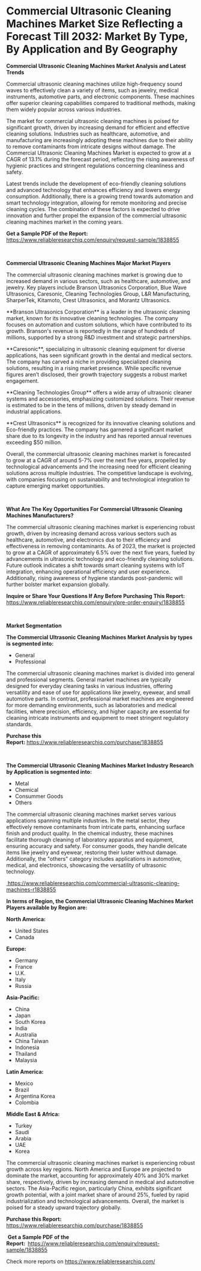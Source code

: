 <p><h1>Commercial Ultrasonic Cleaning Machines Market Size Reflecting a Forecast Till 2032: Market By Type, By Application and By Geography</h1></p><p><strong>Commercial Ultrasonic Cleaning Machines Market Analysis and Latest Trends</strong></p>
<p><p>Commercial ultrasonic cleaning machines utilize high-frequency sound waves to effectively clean a variety of items, such as jewelry, medical instruments, automotive parts, and electronic components. These machines offer superior cleaning capabilities compared to traditional methods, making them widely popular across various industries.</p><p>The market for commercial ultrasonic cleaning machines is poised for significant growth, driven by increasing demand for efficient and effective cleaning solutions. Industries such as healthcare, automotive, and manufacturing are increasingly adopting these machines due to their ability to remove contaminants from intricate designs without damage. The Commercial Ultrasonic Cleaning Machines Market is expected to grow at a CAGR of 13.1% during the forecast period, reflecting the rising awareness of hygienic practices and stringent regulations concerning cleanliness and safety.</p><p>Latest trends include the development of eco-friendly cleaning solutions and advanced technology that enhances efficiency and lowers energy consumption. Additionally, there is a growing trend towards automation and smart technology integration, allowing for remote monitoring and precise cleaning cycles. The combination of these factors is expected to drive innovation and further propel the expansion of the commercial ultrasonic cleaning machines market in the coming years.</p></p>
<p><strong>Get a Sample PDF of the Report:&nbsp;</strong> <a href="https://www.reliableresearchiq.com/enquiry/request-sample/1838855?utm_campaign=2810&utm_medium=2&utm_source=Github&utm_content=ia&utm_term=12042025&utm_id=commercial-ultrasonic-cleaning-machines">https://www.reliableresearchiq.com/enquiry/request-sample/1838855</a></p>
<p>&nbsp;</p>
<p><strong>Commercial Ultrasonic Cleaning Machines Major Market Players</strong></p>
<p><p>The commercial ultrasonic cleaning machines market is growing due to increased demand in various sectors, such as healthcare, automotive, and jewelry. Key players include Branson Ultrasonics Corporation, Blue Wave Ultrasonics, Caresonic, Cleaning Technologies Group, L&R Manufacturing, SharperTek, Kitamoto, Crest Ultrasonics, and Morantz Ultrasonics.</p><p>**Branson Ultrasonics Corporation** is a leader in the ultrasonic cleaning market, known for its innovative cleaning technologies. The company focuses on automation and custom solutions, which have contributed to its growth. Branson's revenue is reportedly in the range of hundreds of millions, supported by a strong R&D investment and strategic partnerships.</p><p>**Caresonic**, specializing in ultrasonic cleaning equipment for diverse applications, has seen significant growth in the dental and medical sectors. The company has carved a niche in providing specialized cleaning solutions, resulting in a rising market presence. While specific revenue figures aren’t disclosed, their growth trajectory suggests a robust market engagement.</p><p>**Cleaning Technologies Group** offers a wide array of ultrasonic cleaner systems and accessories, emphasizing customized solutions. Their revenue is estimated to be in the tens of millions, driven by steady demand in industrial applications.</p><p>**Crest Ultrasonics** is recognized for its innovative cleaning solutions and Eco-friendly practices. The company has garnered a significant market share due to its longevity in the industry and has reported annual revenues exceeding $50 million.</p><p>Overall, the commercial ultrasonic cleaning machines market is forecasted to grow at a CAGR of around 5-7% over the next five years, propelled by technological advancements and the increasing need for efficient cleaning solutions across multiple industries. The competitive landscape is evolving, with companies focusing on sustainability and technological integration to capture emerging market opportunities.</p></p>
<p>&nbsp;</p>
<p><strong>What Are The Key Opportunities For Commercial Ultrasonic Cleaning Machines Manufacturers?</strong></p>
<p><p>The commercial ultrasonic cleaning machines market is experiencing robust growth, driven by increasing demand across various sectors such as healthcare, automotive, and electronics due to their efficiency and effectiveness in removing contaminants. As of 2023, the market is projected to grow at a CAGR of approximately 6.5% over the next five years, fueled by advancements in ultrasonic technology and eco-friendly cleaning solutions. Future outlook indicates a shift towards smart cleaning systems with IoT integration, enhancing operational efficiency and user experience. Additionally, rising awareness of hygiene standards post-pandemic will further bolster market expansion globally.</p></p>
<p><strong>Inquire or Share Your Questions If Any Before Purchasing This Report:</strong> <a href="https://www.reliableresearchiq.com/enquiry/pre-order-enquiry/1838855?utm_campaign=2810&utm_medium=2&utm_source=Github&utm_content=ia&utm_term=12042025&utm_id=commercial-ultrasonic-cleaning-machines">https://www.reliableresearchiq.com/enquiry/pre-order-enquiry/1838855</a></p>
<p>&nbsp;</p>
<p><strong>Market Segmentation</strong></p>
<p><strong>The Commercial Ultrasonic Cleaning Machines Market Analysis by types is segmented into:</strong></p>
<p><ul><li>General</li><li>Professional</li></ul></p>
<p><p>The commercial ultrasonic cleaning machines market is divided into general and professional segments. General market machines are typically designed for everyday cleaning tasks in various industries, offering versatility and ease of use for applications like jewelry, eyewear, and small automotive parts. In contrast, professional market machines are engineered for more demanding environments, such as laboratories and medical facilities, where precision, efficiency, and higher capacity are essential for cleaning intricate instruments and equipment to meet stringent regulatory standards.</p></p>
<p><strong>Purchase this Report:&nbsp;</strong><a href="https://www.reliableresearchiq.com/purchase/1838855?utm_campaign=2810&utm_medium=2&utm_source=Github&utm_content=ia&utm_term=12042025&utm_id=commercial-ultrasonic-cleaning-machines">https://www.reliableresearchiq.com/purchase/1838855</a></p>
<p>&nbsp;</p>
<p><strong>The Commercial Ultrasonic Cleaning Machines Market Industry Research by Application is segmented into:</strong></p>
<p><ul><li>Metal</li><li>Chemical</li><li>Consummer Goods</li><li>Others</li></ul></p>
<p><p>The commercial ultrasonic cleaning machines market serves various applications spanning multiple industries. In the metal sector, they effectively remove contaminants from intricate parts, enhancing surface finish and product quality. In the chemical industry, these machines facilitate thorough cleaning of laboratory apparatus and equipment, ensuring accuracy and safety. For consumer goods, they handle delicate items like jewelry and eyewear, restoring their luster without damage. Additionally, the "others" category includes applications in automotive, medical, and electronics, showcasing the versatility of ultrasonic technology.</p></p>
<p><a href="https://www.reliableresearchiq.com/commercial-ultrasonic-cleaning-machines-r1838855?utm_campaign=2810&utm_medium=2&utm_source=Github&utm_content=ia&utm_term=12042025&utm_id=commercial-ultrasonic-cleaning-machines">&nbsp;https://www.reliableresearchiq.com/commercial-ultrasonic-cleaning-machines-r1838855</a></p>
<p><strong>In terms of Region, the Commercial Ultrasonic Cleaning Machines Market Players available by Region are:</strong></p>
<p>
    <p> <strong> North America: </strong>
        <ul>
            <li>United States</li>
            <li>Canada</li>
        </ul>
        </p> 
    <p> <strong> Europe: </strong>
        <ul>
            <li>Germany</li>
            <li>France</li>
            <li>U.K.</li>
            <li>Italy</li>
            <li>Russia</li>
        </ul>
        </p> 
    <p> <strong> Asia-Pacific: </strong>
        <ul>
            <li>China</li>
            <li>Japan</li>
            <li>South Korea</li>
            <li>India</li>
            <li>Australia</li>
            <li>China Taiwan</li>
            <li>Indonesia</li>
            <li>Thailand</li>
            <li>Malaysia</li>
        </ul>
        </p> 
    <p> <strong> Latin America: </strong>
        <ul>
            <li>Mexico</li>
            <li>Brazil</li>
            <li>Argentina Korea</li>
            <li>Colombia</li>
        </ul>
        </p> 
    <p> <strong> Middle East & Africa: </strong>
        <ul>
            <li>Turkey</li>
            <li>Saudi</li>
            <li>Arabia</li>
            <li>UAE</li>
            <li>Korea</li>
        </ul>
    </p>
    </p>
<p><p>The commercial ultrasonic cleaning machines market is experiencing robust growth across key regions. North America and Europe are projected to dominate the market, accounting for approximately 40% and 30% market share, respectively, driven by increasing demand in medical and automotive sectors. The Asia-Pacific region, particularly China, exhibits significant growth potential, with a joint market share of around 25%, fueled by rapid industrialization and technological advancements. Overall, the market is poised for a steady upward trajectory globally.</p></p>
<p><strong>Purchase this Report: </strong><a href="https://www.reliableresearchiq.com/purchase/1838855?utm_campaign=2810&utm_medium=2&utm_source=Github&utm_content=ia&utm_term=12042025&utm_id=commercial-ultrasonic-cleaning-machines">https://www.reliableresearchiq.com/purchase/1838855</a></p>
<p>&nbsp;<strong>Get a Sample PDF of the Report:&nbsp;&nbsp;</strong><a href="https://www.reliableresearchiq.com/enquiry/request-sample/1838855?utm_campaign=2810&utm_medium=2&utm_source=Github&utm_content=ia&utm_term=12042025&utm_id=commercial-ultrasonic-cleaning-machines">https://www.reliableresearchiq.com/enquiry/request-sample/1838855</a></p>
<p><strong></strong></p>
<p>Check more reports on <a href="https://www.reliableresearchiq.com/?utm_campaign=2810&utm_medium=2&utm_source=Github&utm_content=ia&utm_term=12042025&utm_id=commercial-ultrasonic-cleaning-machines">https://www.reliableresearchiq.com/</a></p>